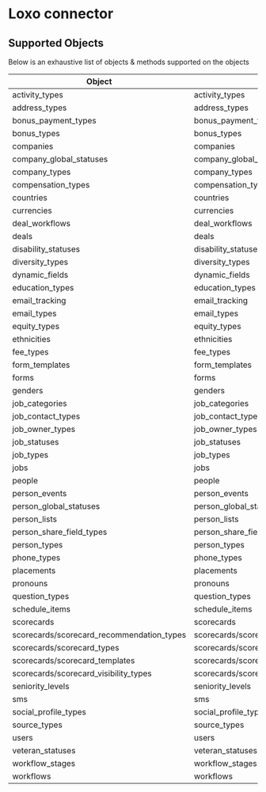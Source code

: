 # Loxo connector


## Supported Objects 
Below is an exhaustive list of objects & methods supported on the objects


| Object                                    | Resource                                 | Method     |
| ----------------------------------------- | ---------------------------------------- | ---------- |
| activity_types                            | activity_types                           | read       |
| address_types                             | address_types                            | read       |
| bonus_payment_types                       | bonus_payment_types                      | read       |
| bonus_types                               | bonus_types                              | read       |
| companies                                 | companies                                | read       |
| company_global_statuses                   | company_global_statuses                  | read       |
| company_types                             | company_types                            | read       |
| compensation_types                        | compensation_types                       | read       |
| countries                                 | countries                                | read       |
| currencies                                | currencies                               | read       |
| deal_workflows                            | deal_workflows                           | read       |
| deals                                     | deals                                    | read       |
| disability_statuses                       | disability_statuses                      | read       |
| diversity_types                           | diversity_types                          | read       |
| dynamic_fields                            | dynamic_fields                           | read       |
| education_types                           | education_types                          | read       |
| email_tracking                            | email_tracking                           | read       |
| email_types                               | email_types                              | read       |
| equity_types                              | equity_types                             | read       |
| ethnicities                               | ethnicities                              | read       |
| fee_types                                 | fee_types                                | read       |
| form_templates                            | form_templates                           | read       |
| forms                                     | forms                                    | read       |
| genders                                   | genders                                  | read       |
| job_categories                            | job_categories                           | read       |
| job_contact_types                         | job_contact_types                        | read       |
| job_owner_types                           | job_owner_types                          | read       |
| job_statuses                              | job_statuses                             | read       |
| job_types                                 | job_types                                | read       |
| jobs                                      | jobs                                     | read       |
| people                                    | people                                   | read       |
| person_events                             | person_events                            | read       |
| person_global_statuses                    | person_global_statuses                   | read       |
| person_lists                              | person_lists                             | read       |
| person_share_field_types                  | person_share_field_types                 | read       |
| person_types                              | person_types                             | read       |
| phone_types                               | phone_types                              | read       |
| placements                                | placements                               | read       |
| pronouns                                  | pronouns                                 | read       |
| question_types                            | question_types                           | read       |
| schedule_items                            | schedule_items                           | read       |
| scorecards                                | scorecards                               | read       |
| scorecards/scorecard_recommendation_types | scorecards/scorecard_recommendation_types| read       |
| scorecards/scorecard_types                | scorecards/scorecard_types               | read       |
| scorecards/scorecard_templates            | scorecards/scorecard_templates           | read       |
| scorecards/scorecard_visibility_types     | scorecards/scorecard_visibility_types    | read       |
| seniority_levels                          | seniority_levels                         | read       |
| sms                                       | sms                                      | read       |
| social_profile_types                      | social_profile_types                     | read       |
| source_types                              | source_types                             | read       |
| users                                     | users                                    | read       |
| veteran_statuses                          | veteran_statuses                         | read       |
| workflow_stages                           | workflow_stages                          | read       |
| workflows                                 | workflows                                | read       |
